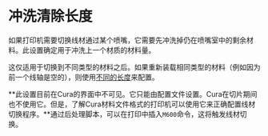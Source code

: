 冲洗清除长度
====
如果打印机需要切换线材通过某个喷嘴，它需要先冲洗掉仍在喷嘴室中的剩余材料。此设置确定用于冲洗上一个材质的材料量。

这仅适用于切换到不同类型的材料之后。如果重新装载相同类型的材料（例如因为前一个线轴是空的），则使用[不同的长度](material_end_of_filament_purge_length.md)来配置。

**此设置目前在Cura的界面中不可见。它只能由配置文件设置。Cura在切片期间也不使用它。但是，了解Cura材料文件格式的打印机可以使用它来正确配置线材切换程序。**通过后处理脚本，可以在打印中插入`M600`命令，这将触发线材切换。

